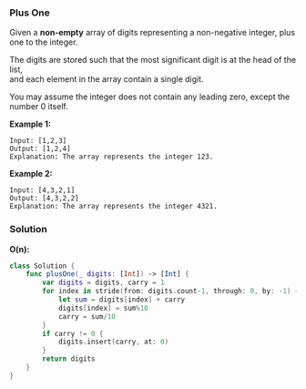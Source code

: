 
### Plus One

Given a __non-empty__ array of digits representing a non-negative integer, plus one to the integer.

The digits are stored such that the most significant digit is at the head of the list,</br>
and each element in the array contain a single digit.

You may assume the integer does not contain any leading zero, except the number 0 itself.

__Example 1:__
```
Input: [1,2,3]
Output: [1,2,4]
Explanation: The array represents the integer 123.
```
__Example 2:__
```
Input: [4,3,2,1]
Output: [4,3,2,2]
Explanation: The array represents the integer 4321.
```

### Solution
__O(n):__
```Swift
class Solution {
    func plusOne(_ digits: [Int]) -> [Int] {
        var digits = digits, carry = 1
        for index in stride(from: digits.count-1, through: 0, by: -1) {
            let sum = digits[index] + carry
            digits[index] = sum%10
            carry = sum/10
        }
        if carry != 0 {
            digits.insert(carry, at: 0)
        }
        return digits
    }
}
```
